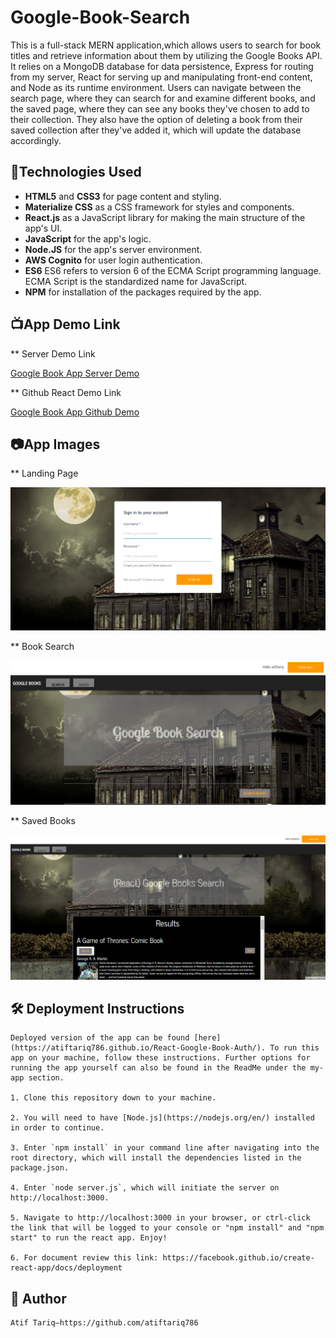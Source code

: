 # Google-Book-Search
This is a full-stack MERN application,which allows users to search for book titles and retrieve information about them by utilizing the Google Books API. It relies on a MongoDB database for data persistence, Express for routing from my server, React for serving up and manipulating front-end content, and Node as its runtime environment. Users can navigate between the search page, where they can search for and examine different books, and the saved page, where they can see any books they've chosen to add to their collection. They also have the option of deleting a book from their saved collection after they've added it, which will update the database accordingly.
     
## :robot:Technologies Used  

*   **HTML5** and **CSS3** for page content and styling.
*   **Materialize CSS** as a CSS framework for styles and components.  
*   **React.js** as a JavaScript library for making the main structure of the app's UI.
*   **JavaScript** for the app's logic.  
*   **Node.JS** for the app's server environment.
*   **AWS Cognito** for user login authentication.
*   **ES6** ES6 refers to version 6 of the ECMA Script programming language. ECMA Script is the            standardized name for JavaScript.
*   **NPM** for installation of the packages required by the app.

## :tv:App Demo Link

**  Server Demo Link

[Google Book App Server Demo](http://morning-wildwood-62264.herokuapp.com/api/books)

**  Github React Demo Link

[Google Book App Github Demo](https://atiftariq786.github.io/React-Google-Book-Auth/)

## :camera:App Images

**  Landing Page

![alt text](https://github.com/atiftariq786/React-Google-Book-Auth/blob/master/googlebookclient/images/Login.png?raw=true)

**  Book Search

![alt text](https://github.com/atiftariq786/React-Google-Book-Auth/blob/master/googlebookclient/images/Book-Search.png?raw=true)

**  Saved Books

![alt text](https://github.com/atiftariq786/React-Google-Book-Auth/blob/master/googlebookclient/images/Saved-books.png?raw=true)


## :hammer_and_wrench: Deployment Instructions

    Deployed version of the app can be found [here](https://atiftariq786.github.io/React-Google-Book-Auth/). To run this app on your machine, follow these instructions. Further options for running the app yourself can also be found in the ReadMe under the my-app section. 

    1. Clone this repository down to your machine.
   
    2. You will need to have [Node.js](https://nodejs.org/en/) installed in order to continue. 
   
    3. Enter `npm install` in your command line after navigating into the root directory, which will install the dependencies listed in the package.json.
   
    4. Enter `node server.js`, which will initiate the server on http://localhost:3000.
   
    5. Navigate to http://localhost:3000 in your browser, or ctrl-click the link that will be logged to your console or "npm install" and "npm start" to run the react app. Enjoy! 

    6. For document review this link: https://facebook.github.io/create-react-app/docs/deployment
    
## :gem: Author
    Atif Tariq—https://github.com/atiftariq786
    